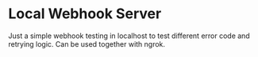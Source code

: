 # Local Webhook Server

Just a simple webhook testing in localhost to test different error code and retrying logic.
Can be used together with ngrok.
